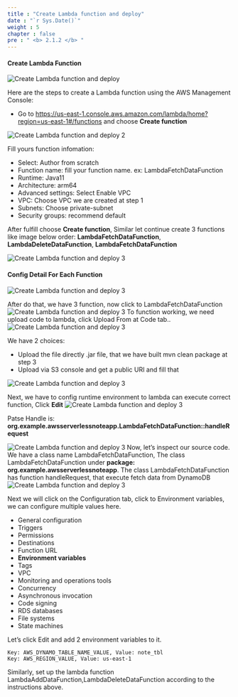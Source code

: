 ```yaml
---
title : "Create Lambda function and deploy"
date : "`r Sys.Date()`"
weight : 5
chapter : false
pre : " <b> 2.1.2 </b> "
---
```



#### Create Lambda Function 

![Create Lambda function and deploy](/images/2/CreateLambda1.jpeg?featherlight=false&width=80pc)

Here are the steps to create a Lambda function using the AWS Management Console:

+ Go to https://us-east-1.console.aws.amazon.com/lambda/home?region=us-east-1#/functions and choose **Create function**

![Create Lambda function and deploy 2](/images/2/CreateLambda2.jpeg?featherlight=false&width=80pc)

Fill yours function infomation: 

+ Select: Author from scratch
+ Function name: fill your function name. ex: LambdaFetchDataFunction
+ Runtime: Java11
+ Architecture: arm64
+ Advanced settings: Select Enable VPC
+ VPC: Choose VPC we are created at step 1
+ Subnets: Choose private-subnet
+ Security groups: recommend default

After fulfill choose **Create function**, Similar let continue create 3 functions like image below order: **LambdaFetchDataFunction**, **LambdaDeleteDataFunction**, **LambdaFetchDataFunction**

![Create Lambda function and deploy 3](/images/2/CreateLambda3.jpeg?featherlight=false&width=80pc)

#### Config Detail For Each Function

![Create Lambda function and deploy 3](/images/2/LamDaDetail1.png?featherlight=false&width=80pc)

After do that, we have 3 function, now click to LambdaFetchDataFunction
![Create Lambda function and deploy 3](/images/2/LamDaDetail2.png?featherlight=false&width=80pc)
To function working, we need upload code to lambda, click Upload From at Code tab..
![Create Lambda function and deploy 3](/images/2/CreateLambda4.jpeg?featherlight=false&width=80pc)

We have 2 choices:

+ Upload the file directly .jar file, that we have built mvn clean package at step 3
+ Upload via S3 console and get a public URI and fill that

![Create Lambda function and deploy 3](/images/2/CreateLambda5.jpeg?featherlight=false&width=80pc)

Next, we have to config runtime environment to lambda can execute correct function, Click **Edit** 
![Create Lambda function and deploy 3](/images/2/CreateLambda6.jpeg?featherlight=false&width=80pc)

Patse Handle is: **org.example.awsserverlessnoteapp.LambdaFetchDataFunction::handleRequest**

![Create Lambda function and deploy 3](/images/2/CreateLambda7.jpeg?featherlight=false&width=80pc)
Now, let’s inspect our source code. We have a class name LambdaFetchDataFunction, The class LambdaFetchDataFunction under **package: org.example.awsserverlessnoteapp**. The class LambdaFetchDataFunction has function handleRequest, that execute fetch data from DynamoDB
![Create Lambda function and deploy 3](/images/2/CreateLambda8.jpeg?featherlight=false&width=80pc)

Next we will click on the Configuration tab, click to Environment variables, we can configure multiple values here.

+ General configuration
+ Triggers
+ Permissions
+ Destinations
+ Function URL
+ **Environment variables**
+ Tags
+ VPC
+ Monitoring and operations tools
+ Concurrency
+ Asynchronous invocation
+ Code signing
+ RDS databases
+ File systems
+ State machines

Let’s click Edit and add 2 environment variables to it.

    Key: AWS_DYNAMO_TABLE_NAME_VALUE, Value: note_tbl
    Key: AWS_REGION_VALUE, Value: us-east-1

Similarly, set up the lambda function LambdaAddDataFunction,LambdaDeleteDataFunction according to the instructions above.

